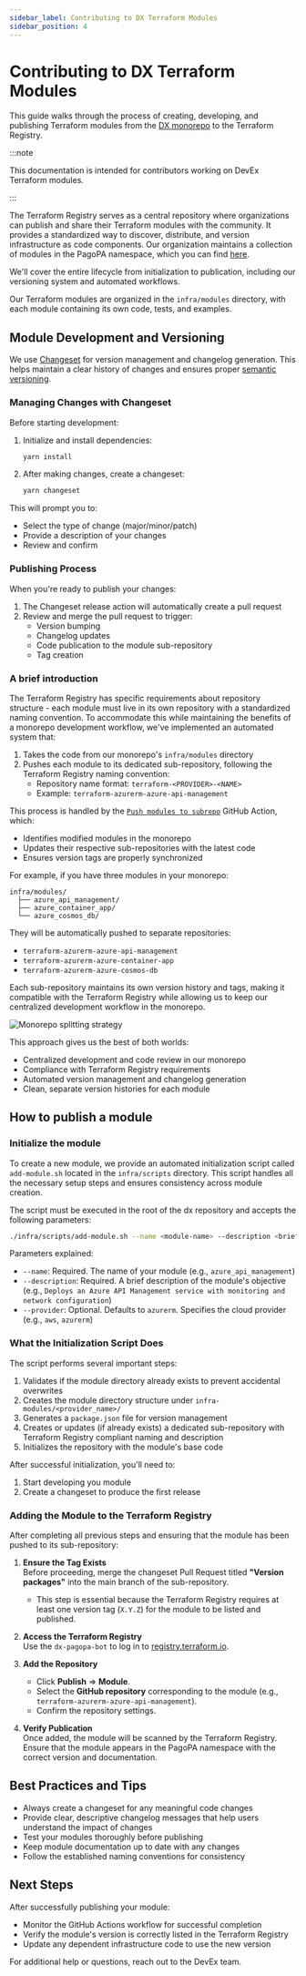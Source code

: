 ```yaml
---
sidebar_label: Contributing to DX Terraform Modules
sidebar_position: 4
---
```


# Contributing to DX Terraform Modules

This guide walks through the process of creating, developing, and publishing
Terraform modules from the [DX monorepo](https://github.com/pagopa/dx) to the
Terraform Registry.

:::note

This documentation is intended for contributors working on DevEx Terraform
modules.

:::

The Terraform Registry serves as a central repository where organizations can
publish and share their Terraform modules with the community. It provides a
standardized way to discover, distribute, and version infrastructure as code
components. Our organization maintains a collection of modules in the PagoPA
namespace, which you can find
[here](https://registry.terraform.io/namespaces/pagopa-dx).

We'll cover the entire lifecycle from initialization to publication, including
our versioning system and automated workflows.

Our Terraform modules are organized in the `infra/modules` directory, with each
module containing its own code, tests, and examples.

## Module Development and Versioning

We use [Changeset](https://github.com/changesets/changesets) for version
management and changelog generation. This helps maintain a clear history of
changes and ensures proper [semantic versioning](https://semver.org/).

### Managing Changes with Changeset

Before starting development:

1. Initialize and install dependencies:

   ```bash
   yarn install
   ```

2. After making changes, create a changeset:
   ```bash
   yarn changeset
   ```

This will prompt you to:

- Select the type of change (major/minor/patch)
- Provide a description of your changes
- Review and confirm

### Publishing Process

When you're ready to publish your changes:

1. The Changeset release action will automatically create a pull request
2. Review and merge the pull request to trigger:
   - Version bumping
   - Changelog updates
   - Code publication to the module sub-repository
   - Tag creation

### A brief introduction

The Terraform Registry has specific requirements about repository structure -
each module must live in its own repository with a standardized naming
convention. To accommodate this while maintaining the benefits of a monorepo
development workflow, we've implemented an automated system that:

1. Takes the code from our monorepo's `infra/modules` directory
2. Pushes each module to its dedicated sub-repository, following the Terraform
   Registry naming convention:
   - Repository name format: `terraform-<PROVIDER>-<NAME>`
   - Example: `terraform-azurerm-azure-api-management`

This process is handled by the
[`Push modules to subrepo`](https://github.com/pagopa/dx/blob/main/.github/workflows/_release-bash-modules-to-subrepo.yaml)
GitHub Action, which:

- Identifies modified modules in the monorepo
- Updates their respective sub-repositories with the latest code
- Ensures version tags are properly synchronized

For example, if you have three modules in your monorepo:

```
infra/modules/
  ├── azure_api_management/
  ├── azure_container_app/
  └── azure_cosmos_db/
```

They will be automatically pushed to separate repositories:

- `terraform-azurerm-azure-api-management`
- `terraform-azurerm-azure-container-app`
- `terraform-azurerm-azure-cosmos-db`

Each sub-repository maintains its own version history and tags, making it
compatible with the Terraform Registry while allowing us to keep our centralized
development workflow in the monorepo.

![Monorepo splitting strategy](./push-to-subrepo.png)

This approach gives us the best of both worlds:

- Centralized development and code review in our monorepo
- Compliance with Terraform Registry requirements
- Automated version management and changelog generation
- Clean, separate version histories for each module

## How to publish a module

### Initialize the module

To create a new module, we provide an automated initialization script called
`add-module.sh` located in the `infra/scripts` directory. This script handles
all the necessary setup steps and ensures consistency across module creation.

The script must be executed in the root of the dx repository and accepts the
following parameters:

```bash
./infra/scripts/add-module.sh --name <module-name> --description <brief-module-description> [--provider <provider>]
```

Parameters explained:

- `--name`: Required. The name of your module (e.g., `azure_api_management`)
- `--description`: Required. A brief description of the module's objective
  (e.g.,
  `Deploys an Azure API Management service with monitoring and network configuration`)
- `--provider`: Optional. Defaults to `azurerm`. Specifies the cloud provider
  (e.g., `aws`, `azurerm`)

### What the Initialization Script Does

The script performs several important steps:

1. Validates if the module directory already exists to prevent accidental
   overwrites
2. Creates the module directory structure under `infra-modules/<provider_name>/`
3. Generates a `package.json` file for version management
4. Creates or updates (if already exists) a dedicated sub-repository with
   Terraform Registry compliant naming and description
5. Initializes the repository with the module's base code

After successful initialization, you'll need to:

1. Start developing you module
2. Create a changeset to produce the first release

### Adding the Module to the Terraform Registry

After completing all previous steps and ensuring that the module has been pushed
to its sub-repository:

1. **Ensure the Tag Exists**  
   Before proceeding, merge the changeset Pull Request titled **"Version
   packages"** into the main branch of the sub-repository.
   - This step is essential because the Terraform Registry requires at least one
     version tag (`X.Y.Z`) for the module to be listed and published.

2. **Access the Terraform Registry**  
   Use the `dx-pagopa-bot` to log in to
   [registry.terraform.io](https://registry.terraform.io).

3. **Add the Repository**
   - Click **Publish** => **Module**.
   - Select the **GitHub repository** corresponding to the module (e.g.,
     `terraform-azurerm-azure-api-management`).
   - Confirm the repository settings.

4. **Verify Publication**  
   Once added, the module will be scanned by the Terraform Registry. Ensure that
   the module appears in the PagoPA namespace with the correct version and
   documentation.

## Best Practices and Tips

- Always create a changeset for any meaningful code changes
- Provide clear, descriptive changelog messages that help users understand the
  impact of changes
- Test your modules thoroughly before publishing
- Keep module documentation up to date with any changes
- Follow the established naming conventions for consistency

## Next Steps

After successfully publishing your module:

- Monitor the GitHub Actions workflow for successful completion
- Verify the module's version is correctly listed in the Terraform Registry
- Update any dependent infrastructure code to use the new version

For additional help or questions, reach out to the DevEx team.
